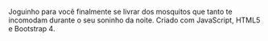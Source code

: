 Joguinho para você finalmente se livrar dos mosquitos que tanto te incomodam durante o seu soninho da noite. Criado com JavaScript, HTML5 e Bootstrap 4.
